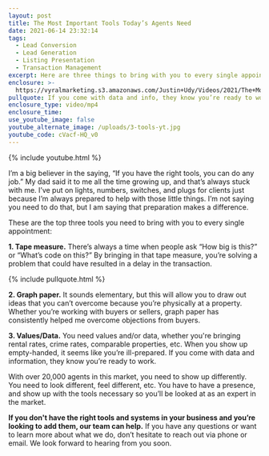 ```yaml
---
layout: post
title: The Most Important Tools Today’s Agents Need
date: 2021-06-14 23:32:14
tags:
  - Lead Conversion
  - Lead Generation
  - Listing Presentation
  - Transaction Management
excerpt: Here are three things to bring with you to every single appointment.
enclosure: >-
  https://vyralmarketing.s3.amazonaws.com/Justin+Udy/Videos/2021/The+Most+Important+Tools+Today%E2%80%99s+Agents+Need.mp4
pullquote: If you come with data and info, they know you’re ready to work.
enclosure_type: video/mp4
enclosure_time:
use_youtube_image: false
youtube_alternate_image: /uploads/3-tools-yt.jpg
youtube_code: cVacf-HQ_v0
---
```

{% include youtube.html %}

I’m a big believer in the saying, “If you have the right tools, you can do any job.” My dad said it to me all the time growing up, and that’s always stuck with me. I’ve put on lights, numbers, switches, and plugs for clients just because I’m always prepared to help with those little things. I’m not saying you need to do that, but I am saying that preparation makes a difference.&nbsp;

These are the top three tools you need to bring with you to every single appointment:

**1\. Tape measure.** There’s always a time when people ask “How big is this?” or “What’s code on this?” By bringing in that tape measure, you’re solving a problem that could have resulted in a delay in the transaction.

{% include pullquote.html %}

**2\. Graph paper.** It sounds elementary, but this will allow you to draw out ideas that you can’t overcome because you’re physically at a property. Whether you’re working with buyers or sellers, graph paper has consistently helped me overcome objections from buyers.

**3\. Values/Data.** You need values and/or data, whether you're bringing rental rates, crime rates, comparable properties, etc. When you show up empty-handed, it seems like you’re ill-prepared. If you come with data and information, they know you’re ready to work.

With over 20,000 agents in this market, you need to show up differently. You need to look different, feel different, etc. You have to have a presence, and show up with the tools necessary so you’ll be looked at as an expert in the market.

**If you don't have the right tools and systems in your business and you’re looking to add them, our team can help.** If you have any questions or want to learn more about what we do, don’t hesitate to reach out via phone or email. We look forward to hearing from you soon.
